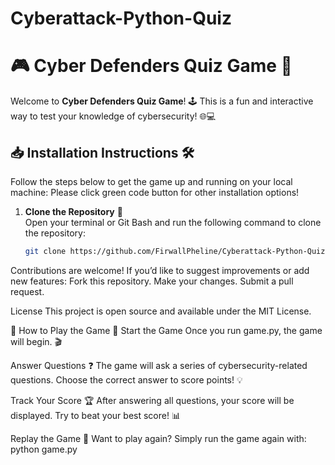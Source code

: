 # Cyberattack-Python-Quiz
# 🎮 **Cyber Defenders Quiz Game** 🚀

Welcome to **Cyber Defenders Quiz Game**! 🕹️ This is a fun and interactive way to test your knowledge of cybersecurity! 🌐💻

## 📥 **Installation Instructions** 🛠️

Follow the steps below to get the game up and running on your local machine: Please click green code button for other installation options!

1. **Clone the Repository** 🔽  
   Open your terminal or Git Bash and run the following command to clone the repository:
   ```bash
   git clone https://github.com/FirwallPheline/Cyberattack-Python-Quiz.git
Contributions are welcome!
If you’d like to suggest improvements or add new features:
Fork this repository.
Make your changes.
Submit a pull request.

License
This project is open source and available under the MIT License.

🎯 How to Play the Game 🎉
Start the Game
Once you run game.py, the game will begin. 🎬

Answer Questions ❓
The game will ask a series of cybersecurity-related questions. Choose the correct answer to score points! 💡

Track Your Score 🏆
After answering all questions, your score will be displayed. Try to beat your best score! 📊

Replay the Game 🔄
Want to play again? Simply run the game again with: python game.py

